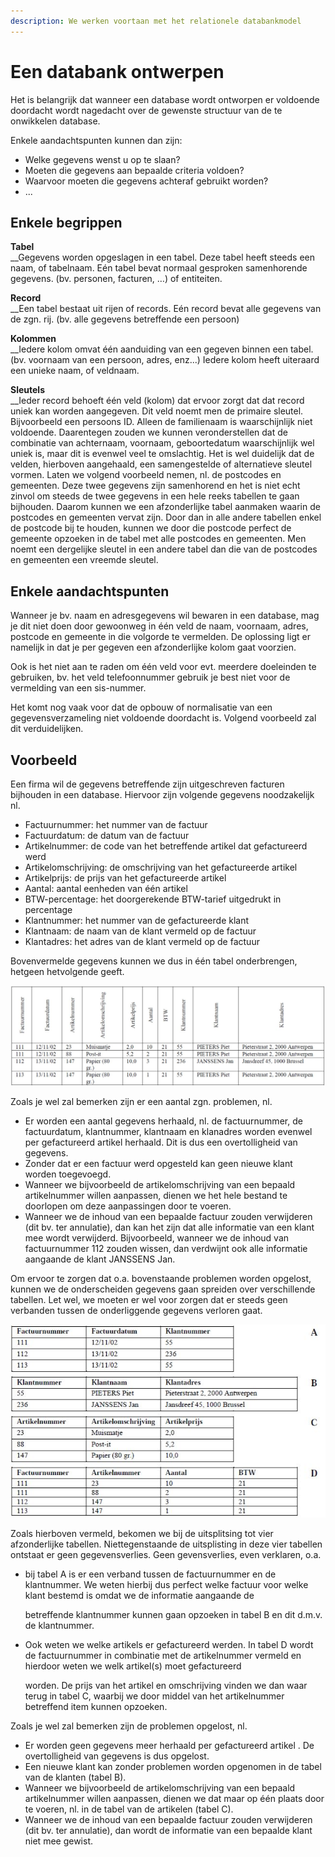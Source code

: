 ```yaml
---
description: We werken voortaan met het relationele databankmodel
---
```


# Een databank ontwerpen

Het is belangrijk dat wanneer een database wordt ontworpen er voldoende doordacht wordt nagedacht over de gewenste structuur van de te onwikkelen database. 

Enkele aandachtspunten kunnen dan zijn:

* Welke gegevens wenst u op te slaan?
* Moeten die gegevens aan bepaalde criteria voldoen?
* Waarvoor moeten die gegevens achteraf gebruikt worden?
* ...

## **Enkele begrippen** 

**Tabel**   
__Gegevens worden opgeslagen in een tabel. Deze tabel heeft steeds een naam, of tabelnaam. Eén tabel bevat normaal gesproken samenhorende gegevens. \(bv. personen, facturen, …\) of entiteiten.

**Record**   
__Een tabel bestaat uit rijen of records. Eén record bevat alle gegevens van de zgn. rij. \(bv. alle gegevens betreffende een persoon\) 

**Kolommen**   
__Iedere kolom omvat één aanduiding van een gegeven binnen een tabel. \(bv. voornaam van een persoon, adres, enz...\) Iedere kolom heeft uiteraard een unieke naam, of veldnaam. 

**Sleutels**   
__Ieder record behoeft één veld \(kolom\) dat ervoor zorgt dat dat record uniek kan worden aangegeven. Dit veld noemt men de primaire sleutel. Bijvoorbeeld een persoons ID. Alleen de familienaam is waarschijnlijk niet voldoende. Daarentegen zouden we kunnen veronderstellen dat de combinatie van achternaam, voornaam, geboortedatum waarschijnlijk wel uniek is, maar dit is evenwel veel te omslachtig. Het is wel duidelijk dat de velden, hierboven aangehaald, een samengestelde of alternatieve sleutel vormen. Laten we volgend voorbeeld nemen, nl. de postcodes en gemeenten. Deze twee gegevens zijn samenhorend en het is niet echt zinvol om steeds de twee gegevens in een hele reeks tabellen te gaan bijhouden. Daarom kunnen we een afzonderlijke tabel aanmaken waarin de postcodes en gemeenten vervat zijn. Door dan in alle andere tabellen enkel de postcode bij te houden, kunnen we door die postcode perfect de gemeente opzoeken in de tabel met alle postcodes en gemeenten. Men noemt een dergelijke sleutel in een andere tabel dan die van de postcodes en gemeenten een vreemde sleutel.

## **Enkele aandachtspunten** 

Wanneer je bv. naam en adresgegevens wil bewaren in een database, mag je dit niet doen door gewoonweg in één veld de naam, voornaam, adres, postcode en gemeente in die volgorde te vermelden. De oplossing ligt er namelijk in dat je per gegeven een afzonderlijke kolom gaat voorzien. 

Ook is het niet aan te raden om één veld voor evt. meerdere doeleinden te gebruiken, bv. het veld telefoonnummer gebruik je best niet voor de vermelding van een sis-nummer. 

Het komt nog vaak voor dat de opbouw of normalisatie van een gegevensverzameling niet voldoende doordacht is. Volgend voorbeeld zal dit verduidelijken.

## **Voorbeeld** 

Een firma wil de gegevens betreffende zijn uitgeschreven facturen bijhouden in een database. Hiervoor zijn volgende gegevens noodzakelijk nl. 

* Factuurnummer: het nummer van de factuur
* Factuurdatum: de datum van de factuur
* Artikelnummer: de code van het betreffende artikel dat gefactureerd werd
* Artikelomschrijving: de omschrijving van het gefactureerde artikel
* Artikelprijs: de prijs van het gefactureerde artikel
* Aantal: aantal eenheden van één artikel
* BTW-percentage: het doorgerekende BTW-tarief uitgedrukt in percentage
* Klantnummer: het nummer van de gefactureerde klant
* Klantnaam: de naam van de klant vermeld op de factuur
* Klantadres: het adres van de klant vermeld op de factuur

Bovenvermelde gegevens kunnen we dus in één tabel onderbrengen, hetgeen hetvolgende geeft.

![](../../.gitbook/assets/databanken-intro-afbeelding-4.JPG)

Zoals je wel zal bemerken zijn er een aantal zgn. problemen, nl. 

* Er worden een aantal gegevens herhaald, nl. de factuurnummer, de factuurdatum, klantnummer, klantnaam en klanadres worden evenwel per gefactureerd artikel herhaald. Dit is dus een overtolligheid van gegevens.
* Zonder dat er een factuur werd opgesteld kan geen nieuwe klant worden toegevoegd.
* Wanneer we bijvoorbeeld de artikelomschrijving van een bepaald artikelnummer willen aanpassen, dienen we het hele bestand te doorlopen om deze aanpassingen door te voeren.
* Wanneer we de inhoud van een bepaalde factuur zouden verwijderen \(dit bv. ter annulatie\), dan kan het zijn dat alle informatie van een klant mee wordt verwijderd. Bijvoorbeeld, wanneer we de inhoud van factuurnummer 112 zouden wissen, dan verdwijnt ook alle informatie aangaande de klant JANSSENS Jan.

Om ervoor te zorgen dat o.a. bovenstaande problemen worden opgelost, kunnen we de onderscheiden gegevens gaan spreiden over verschillende tabellen. Let wel, we moeten er wel voor zorgen dat er steeds geen verbanden tussen de onderliggende gegevens verloren gaat.

![](../../.gitbook/assets/databanken-intro-afbeelding-5.JPG)

Zoals hierboven vermeld, bekomen we bij de uitsplitsing tot vier afzonderlijke tabellen. Niettegenstaande de uitsplisting in deze vier tabellen ontstaat er geen gegevensverlies. Geen gevensverlies, even verklaren, o.a.

* bij tabel A is er een verband tussen de factuurnummer en de klantnummer. We weten hierbij dus perfect welke factuur voor welke klant bestemd is omdat we de informatie aangaande de

  betreffende klantnummer kunnen gaan opzoeken in tabel B en dit d.m.v. de klantnummer.

* Ook weten we welke artikels er gefactureerd werden. In tabel D wordt de factuurnummer in combinatie met de artikelnummer vermeld en hierdoor weten we welk artikel\(s\) moet gefactureerd

  worden. De prijs van het artikel en omschrijving vinden we dan waar terug in tabel C, waarbij we door middel van het artikelnummer betreffend item kunnen opzoeken.

Zoals je wel zal bemerken zijn de problemen opgelost, nl. 

* Er worden geen gegevens meer herhaald per gefactureerd artikel . De overtolligheid van gegevens is dus opgelost.
* Een nieuwe klant kan zonder problemen worden opgenomen in de tabel van de klanten \(tabel B\).
* Wanneer we bijvoorbeeld de artikelomschrijving van een bepaald artikelnummer willen aanpassen, dienen we dat maar op één plaats door te voeren, nl. in de tabel van de artikelen \(tabel C\).
* Wanneer we de inhoud van een bepaalde factuur zouden verwijderen \(dit bv. ter annulatie\), dan wordt de informatie van een bepaalde klant niet mee gewist.


